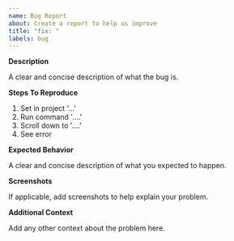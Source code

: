 ```yaml
---
name: Bug Report
about: Create a report to help us improve
title: "fix: "
labels: bug
---
```


**Description**

A clear and concise description of what the bug is.

**Steps To Reproduce**

1. Set in project '...'
2. Run command '....'
3. Scroll down to '....'
4. See error

**Expected Behavior**

A clear and concise description of what you expected to happen.

**Screenshots**

If applicable, add screenshots to help explain your problem.

**Additional Context**

Add any other context about the problem here.
